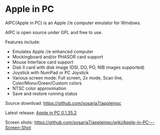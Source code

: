 # Apple in PC

AIPC(Apple in PC) is an Apple //e computer emulator for Windows.

AIPC is open source under GPL and free to use.

Features include:
  - Emulates Apple //e enhanced computer
  - Mockingboard and/or PHASOR card support
  - Mouse Interface card support
  - Disk II card with disk image (DSI, DO, PO, NIB images supported)
  - Joystick with NumPad or PC Joystick
  - Various screen mode: Full screen, 2x mode, Scan line, Color/Mono/Green/Custom colors
  - NTSC color approximation
  - Save and restore running status

Source download:
  https://github.com/sosaria7/appleinpc

Latest release:
  [Apple in PC 0.1.35.2](https://github.com/sosaria7/appleinpc/releases/download/0.1.36.1/aipc_0.1.36.1.zip)

Screen shots:
  https://github.com/sosaria7/appleinpc/wiki/Apple-in-PC---Screen-Shot
